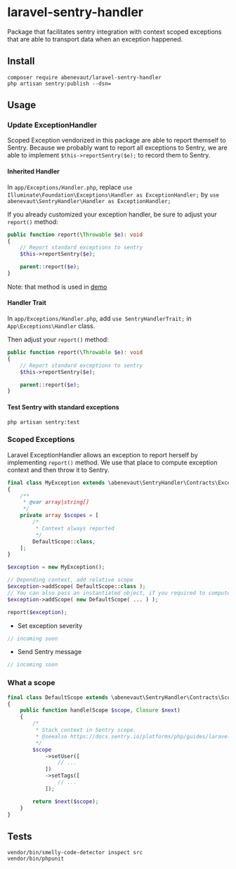# laravel-sentry-handler

Package that facilitates sentry integration with context scoped exceptions that are able to transport data when an exception happened.

## Install
```shell
composer require abenevaut/laravel-sentry-handler
php artisan sentry:publish --dsn=
```

## Usage

### Update ExceptionHandler

Scoped Exception vendorized in this package are able to report themself to Sentry.
Because we probably want to report all exceptions to Sentry, we are able to implement `$this->reportSentry($e);` to record them to Sentry.

#### Inherited Handler

In `app/Exceptions/Handler.php`, replace `use Illuminate\Foundation\Exceptions\Handler as ExceptionHandler;` by `use abenevaut\SentryHandler\Handler as ExceptionHandler;`

If you already customized your exception handler, be sure to adjust your `report()` method:
```php
public function report(\Throwable $e): void
{
    // Report standard exceptions to sentry
    $this->reportSentry($e);

    parent::report($e);
}
```

Note: that method is used in [demo](https://github.com/abenevaut/demo-laravel-sentry-handler)

#### Handler Trait

In `app/Exceptions/Handler.php`, add `use SentryHandlerTrait;` in `App\Exceptions\Handler` class.

Then adjust your `report()` method:
```php
public function report(\Throwable $e): void
{
    // Report standard exceptions to sentry
    $this->reportSentry($e);

    parent::report($e);
}
```

#### Test Sentry with standard exceptions

```
php artisan sentry:test
```

### Scoped Exceptions

Laravel ExceptionHandler allows an exception to report herself by implementing `report()` method.
We use that place to compute exception context and then throw it to Sentry.

```php
final class MyException extends \abenevaut\SentryHandler\Contracts\ExceptionAbstract
{
    /**
     * @var array|string[]
     */
    private array $scopes = [
        /*
         * Context always reported
         */
        DefaultScope::class,
    ];
} 

$exception = new MyException();

// Depending context, add relative scope
$exception->addScope( DefaultScope::class );
// You can also pass an instantiated object, if you required to compute something
$exception->addScope( new DefaultScope( ... ) );

report($exception);
```

- Set exception severity
```php
// incoming soon
```

- Send Sentry message
```php
// incoming soon
```

### What a scope

```php
final class DefaultScope extends \abenevaut\SentryHandler\Contracts\ScopeAbstract
{
    public function handle(Scope $scope, Closure $next)
    {
        /*
         * Stack context in Sentry scope.
         * @seealso https://docs.sentry.io/platforms/php/guides/laravel/enriching-events/?original_referrer=https%3A%2F%2Fwww.google.com%2F
         */
        $scope
            ->setUser([
                // ...
            ])
            ->setTags([
                // ...
            ]);

        return $next($scope);
    }
}
```

## Tests
```shell
vendor/bin/smelly-code-detector inspect src
vendor/bin/phpunit
```
